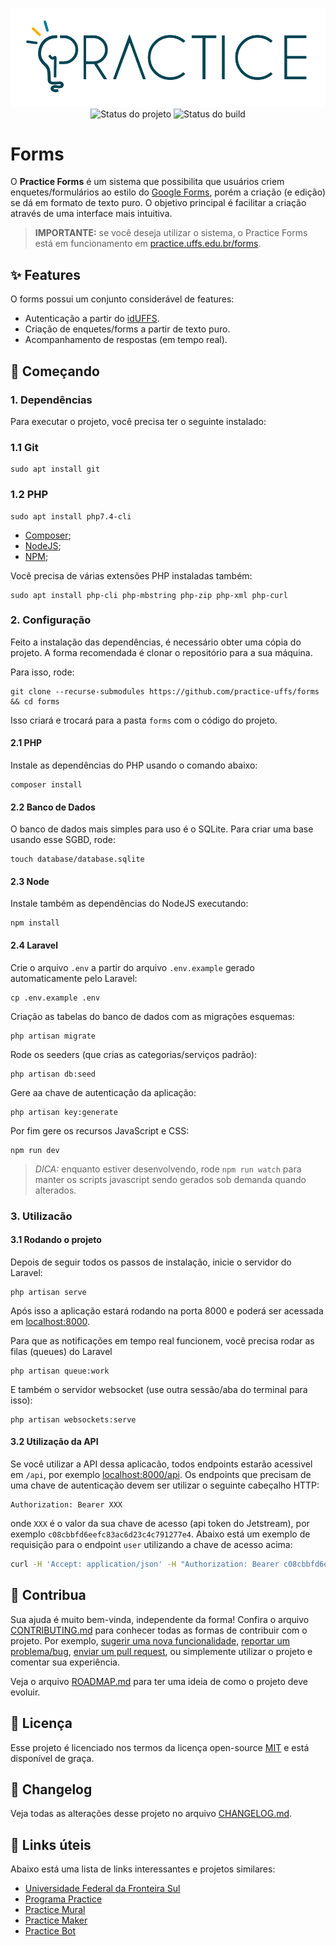 <p align="center">
    <img width="600" src=".github/logo.png" title="Logo do projeto"><br />
    <img src="https://img.shields.io/maintenance/yes/2021?style=for-the-badge" title="Status do projeto">
    <img src="https://img.shields.io/github/workflow/status/practice-uffs/forms/ci.uffs.cc?label=Build&logo=github&logoColor=white&style=for-the-badge" title="Status do build">
</p>

# Forms

O **Practice Forms** é um sistema que possibilita que usuários criem enquetes/formulários ao estilo do [Google Forms](https://google.com/forms), porém a criação (e edição) se dá em formato de texto puro. O objetivo principal é facilitar a criação através de uma interface mais intuitiva.

> **IMPORTANTE:** se você deseja utilizar o sistema, o Practice Forms está em funcionamento em [practice.uffs.edu.br/forms](https://practice.uffs.edu.br/forms).

## ✨ Features

O forms possui um conjunto considerável de features:

* Autenticação a partir do [idUFFS](https://id.uffs.edu.br).
* Criação de enquetes/forms a partir de texto puro.
* Acompanhamento de respostas (em tempo real).

## 🚀 Começando

### 1. Dependências

Para executar o projeto, você precisa ter o seguinte instalado:

### 1.1 Git
```
sudo apt install git
```


### 1.2 PHP
```
sudo apt install php7.4-cli
```

- [Composer](https://getcomposer.org/download/);
- [NodeJS](https://nodejs.org/en/);
- [NPM](https://www.npmjs.com/package/npm);


Você precisa de várias extensões PHP instaladas também:

```
sudo apt install php-cli php-mbstring php-zip php-xml php-curl
```

### 2. Configuração

Feito a instalação das dependências, é necessário obter uma cópia do projeto. A forma recomendada é clonar o repositório para a sua máquina.

Para isso, rode:

```
git clone --recurse-submodules https://github.com/practice-uffs/forms && cd forms
```

Isso criará e trocará para a pasta `forms` com o código do projeto.

#### 2.1 PHP

Instale as dependências do PHP usando o comando abaixo:

```
composer install
```

#### 2.2 Banco de Dados

O banco de dados mais simples para uso é o SQLite. Para criar uma base usando esse SGBD, rode:

```
touch database/database.sqlite
```

#### 2.3 Node

Instale também as dependências do NodeJS executando:

```
npm install
```

#### 2.4 Laravel

Crie o arquivo `.env` a partir do arquivo `.env.example` gerado automaticamente pelo Laravel:

```
cp .env.example .env
```

Criação as tabelas do banco de dados com as migrações esquemas:

```
php artisan migrate
```

Rode os seeders (que crias as categorias/serviços padrão):

```
php artisan db:seed
```

Gere aa chave de autenticação da aplicação:

```
php artisan key:generate
```

Por fim gere os recursos JavaScript e CSS:

```
npm run dev
```

>*DICA:* enquanto estiver desenvolvendo, rode `npm run watch` para manter os scripts javascript sendo gerados sob demanda quando alterados.

### 3. Utilizacão

#### 3.1 Rodando o projeto

Depois de seguir todos os passos de instalação, inicie o servidor do Laravel:

```
php artisan serve
```

Após isso a aplicação estará rodando na porta 8000 e poderá ser acessada em [localhost:8000](http://localhost:8000).

Para que as notificações em tempo real funcionem, você precisa rodar as filas (queues) do Laravel

```
php artisan queue:work
```

E também o servidor websocket (use outra sessão/aba do terminal para isso):

```
php artisan websockets:serve
```

#### 3.2 Utilização da API

Se você utilizar a API dessa aplicacão, todos endpoints estarão acessivel em `/api`, por exemplo [localhost:8000/api](http://localhost:8000/api). Os endpoints que precisam de uma chave de autenticação devem ser utilizar o seguinte cabeçalho HTTP:

```
Authorization: Bearer XXX
```

onde `XXX` é o valor da sua chave de acesso (api token do Jetstream), por exemplo `c08cbbfd6eefc83ac6d23c4c791277e4`.
Abaixo está um exemplo de requisição para o endpoint `user` utilizando a chave de acesso acima:

```bash
curl -H 'Accept: application/json' -H "Authorization: Bearer c08cbbfd6eefc83ac6d23c4c791277e4" http://localhost:8080/api/user
```

## 🤝 Contribua

Sua ajuda é muito bem-vinda, independente da forma! Confira o arquivo [CONTRIBUTING.md](CONTRIBUTING.md) para conhecer todas as formas de contribuir com o projeto. Por exemplo, [sugerir uma nova funcionalidade](https://github.com/practice-uffs/forms/issues/new?assignees=&labels=&template=feature_request.md&title=), [reportar um problema/bug](https://github.com/practice-uffs/forms/issues/new?assignees=&labels=bug&template=bug_report.md&title=), [enviar um pull request](https://github.com/ccuffs/hacktoberfest/blob/master/docs/tutorial-pull-request.md), ou simplemente utilizar o projeto e comentar sua experiência.

Veja o arquivo [ROADMAP.md](ROADMAP.md) para ter uma ideia de como o projeto deve evoluir.


## 🎫 Licença

Esse projeto é licenciado nos termos da licença open-source [MIT](https://choosealicense.com/licenses/mit) e está disponível de graça.

## 🧬 Changelog

Veja todas as alterações desse projeto no arquivo [CHANGELOG.md](CHANGELOG.md).

## 🧪 Links úteis

Abaixo está uma lista de links interessantes e projetos similares:

* [Universidade Federal da Fronteira Sul](https://www.uffs.edu.br)
* [Programa Practice](https://practice.uffs.cc)
* [Practice Mural](https://github.com/practice-uffs/mural)
* [Practice Maker](https://github.com/practice-uffs/maker)
* [Practice Bot](https://github.com/practice-uffs/bot)
